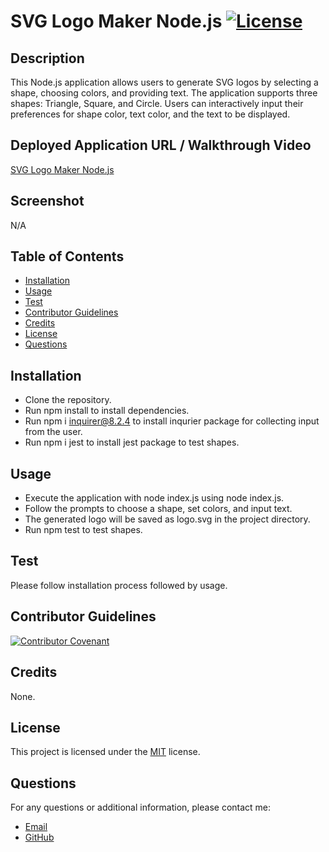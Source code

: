 # SVG Logo Maker Node.js [![License](https://img.shields.io/badge/license-MIT-blue.svg)](https://opensource.org/licenses/MIT)

## Description
This Node.js application allows users to generate SVG logos by selecting a shape, choosing colors, and providing text. The application supports three shapes: Triangle, Square, and Circle. Users can interactively input their preferences for shape color, text color, and the text to be displayed.

## Deployed Application URL / Walkthrough Video
[SVG Logo Maker Node.js](https://drive.google.com/file/d/114nwTR1hWIpzbWRrsSBxMYVNF_cNAE_W/view?usp=drive_link)

## Screenshot
N/A

## Table of Contents
- [Installation](#installation)
- [Usage](#usage)
- [Test](#test)
- [Contributor Guidelines](#contributor-guidelines)
- [Credits](@credits)
- [License](#license)
- [Questions](#questions)

## Installation
- Clone the repository.
- Run npm install to install dependencies.
- Run npm i inquirer@8.2.4 to install inqurier package for collecting input from the user.
- Run npm i jest to install jest package to test shapes.

## Usage
- Execute the application with node index.js using node index.js.
- Follow the prompts to choose a shape, set colors, and input text.
- The generated logo will be saved as logo.svg in the project directory.
- Run npm test to test shapes.

## Test
Please follow installation process followed by usage.

## Contributor Guidelines

[![Contributor Covenant](https://img.shields.io/badge/Contributor%20Covenant-2.1-4baaaa.svg)](code_of_conduct.md)

## Credits
None.

## License

This project is licensed under the [MIT](https://opensource.org/licenses/MIT) license.

## Questions

For any questions or additional information, please contact me:
- [Email](mailto:mariam.miladd@gmail.com?subject=[GitHub]%20Dev%20Connect)
- [GitHub](https://github.com/mariamdawood)